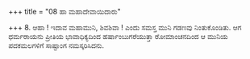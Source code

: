 +++
title = "08 ಹಾ ಮಹಾದೇವಾಯಿದಾರು"

+++
8. ಆಹಾ ! ಇದಾವ ಮಹಾಮುನಿ, ಶಿವಶಿವಾ ! ಎಂದು ಸಮಸ್ತ ಮುನಿ ಗಡಣವು ನಿಂತುಕೊಂಡಿತು. ಆಗ ಧರ್ಮರಾಯನು ಪ್ರೀತಿಯ ಭಾವಾಧಿಕ್ಯದಿಂದ ಹರ್ಷಾಂಬುಗರೆಯುತ್ತಾ ರೋಮಾಂಚನದಿಂದ ಆ ಮುನಿಯ ಪದಕಮಲಗಳಿಗೆ ಸಾಷ್ಟಾಂಗ ನಮಸ್ಕರಿಸಿದನು.